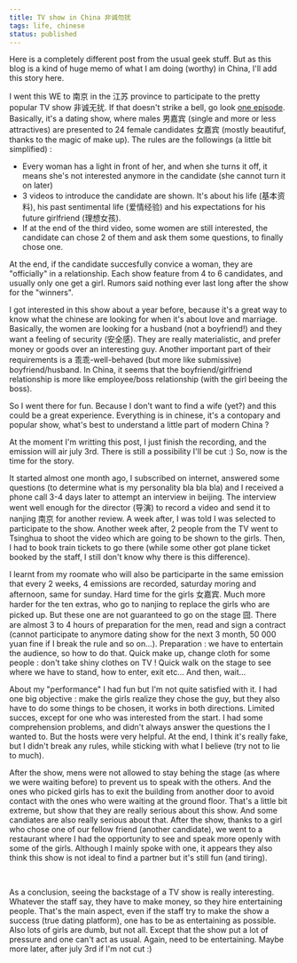 ```yaml
---
title: TV show in China 非诚勿扰
tags: life, chinese
status: published
---
```


Here is a completely different post from the usual geek stuff. But as this blog is a kind of huge memo of what I am doing (worthy) in China, I'll add this story here.

I went this WE to 南京 in the 江苏 province to participate to the pretty popular TV show 非诚无扰. If that doesn't strike a bell, go look <a href="http://www.baidu.com/s?wd=%B7%C7%B3%CF%CE%F0%C8%C5&amp;ch=&amp;tn=index88_3_pg&amp;bar=&amp;oq=fei&amp;rsp=0&amp;f=3&amp;inputT=3578">one episode</a>. Basically, it's a dating show, where males 男嘉宾 (single and more or less attractives) are presented to 24 female candidates 女嘉宾 (mostly beautifuf, thanks to the magic of make up). The rules are the followings (a little bit simplified) :
<ul>
	<li>Every woman has a light in front of her, and when she turns it off, it means she's not interested anymore in the candidate (she cannot turn it on later)</li>
	<li>3 videos to introduce the candidate are shown. It's about his life (基本资料), his past sentimental life (爱情经验) and his expectations for his future girlfriend (理想女孩).</li>
	<li>If at the end of the third video, some women are still interested, the candidate can chose 2 of them and ask them some questions, to finally chose one.</li>
</ul>
At the end, if the candidate succesfully convice a woman, they are "officially" in a relationship. Each show feature from 4 to 6 candidates, and usually only one get a girl. Rumors said nothing ever last long after the show for the "winners".

<!--more-->

I got interested in this show about a year before, because it's a great way to know what the chinese are looking for when it's about love and marriage. Basically, the women are looking for a husband (not a boyfriend!) and they want a feeling of security (安全感). They are really materialistic, and prefer money or goods over an interesting guy. Another important part of their requirements is a 乖乖-well-behaved (but more like submissive) boyfriend/husband. In China, it seems that the boyfriend/girlfriend relationship is more like employee/boss relationship (with the girl beeing the boss).

So I went there for fun. Because I don't want to find a wife (yet?) and this could be a great experience. Everything is in chinese, it's a contopary and popular show, what's best to understand a little part of modern China ?

At the moment I'm writting this post, I just finish the recording, and the emission will air july 3rd. There is still a possibility I'll be cut :) So, now is the time for the story.

It started almost one month ago, I subscribed on internet, answered some questions (to determine what is my personality bla bla bla) and I received a phone call 3-4 days later to attempt an interview in beijing. The interview went well enough for the director (导演) to record a video and send it to nanjing 南京 for another review. A week after, I was told I was selected to participate to the show. Another week after, 2 people from the TV went to Tsinghua to shoot the video which are going to be shown to the girls. Then, I had to book train tickets to go there (while some other got plane ticket booked by the staff, I still don't know why there is this difference).

I learnt from my roomate who will also be participarte in the same emission that every 2 weeks, 4 emissions are recorded, saturday moring and afternoon, same for sunday. Hard time for the girls 女嘉宾. Much more harder for the ten extras, who go to nanjing to replace the girls who are picked up. But these one are not guaranteed to go on the stage 囧. There are almost 3 to 4 hours of preparation for the men, read and sign a contract (cannot participate to anymore dating show for the next 3 month, 50 000 yuan fine if I break the rule and so on...). Preparation : we have to entertain the audience, so how to do that. Quick make up, change cloth for some people : don't take shiny clothes on TV ! Quick walk on the stage to see where we have to stand, how to enter, exit etc... And then, wait...

About my "performance" I had fun but I'm not quite satisfied with it. I had one big objective : make the girls realize they chose the guy, but they also have to do some things to be chosen, it works in both directions. Limited succes, except for one who was interested from the start. I had some comprehension problems, and didn't always answer the questions the I wanted to. But the hosts were very helpful. At the end, I think it's really fake, but I didn't break any rules, while sticking with what I believe (try not to lie to much).

After the show, mens were not allowed to stay behing the stage (as where we were waiting before) to prevent us to speak with the others. And the ones who picked girls has to exit the building from another door to avoid contact with the ones who were waiting at the ground floor. That's a little bit extreme, but show that they are really serious about this show. And some candiates are also really serious about that. After the show, thanks to a girl who chose one of our fellow friend (another candidate), we went to a restaurant where I had the opportunity to see and speak more openly with some of the girls. Although I mainly spoke with one, it appears they also think this show is not ideal to find a partner but it's still fun (and tiring).

&nbsp;

As a conclusion, seeing the backstage of a TV show is really interesting. Whatever the staff say, they have to make money, so they hire entertaining people. That's the main aspect, even if the staff try to make the show a success (true dating platform), one has to be as entertaining as possible. Also lots of girls are dumb, but not all. Except that the show put a lot of pressure and one can't act as usual. Again, need to be entertaining. Maybe more later, after july 3rd if I'm not cut :)